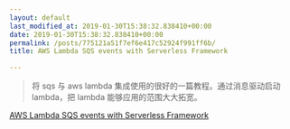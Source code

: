 ```yaml
---
layout: default
last_modified_at: 2019-01-30T15:38:32.838410+00:00
date: 2019-01-30T15:38:32.838410+00:00
permalink: /posts/775121a51f7ef6e417c52924f991ff6b/
title: AWS Lambda SQS events with Serverless Framework

---
```


> 将 sqs 与 aws lambda 集成使用的很好的一篇教程。通过消息驱动启动 lambda，把 lambda 能够应用的范围大大拓宽。

[AWS Lambda SQS events with Serverless Framework](https://dev.to/piczmar_0/aws-lambda-sqs-events-with-serverless-framework-oj6)

